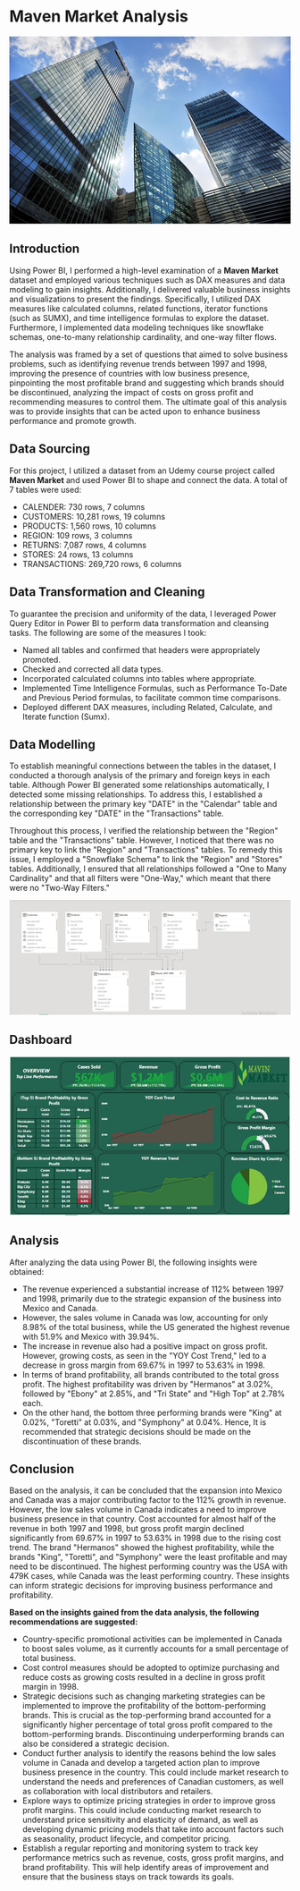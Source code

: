 # Maven Market Analysis

![](Image_1.webp)

## Introduction
Using Power BI, I performed a high-level examination of a **Maven Market** dataset and employed various techniques such as DAX measures and data modeling to gain insights. Additionally, I delivered valuable business insights and visualizations to present the findings.  Specifically, I utilized DAX measures like calculated columns, related functions, iterator functions (such as SUMX), and time intelligence formulas to explore the dataset. Furthermore, I implemented data modeling techniques like snowflake schemas, one-to-many relationship cardinality, and one-way filter flows. 

The analysis was framed by a set of questions that aimed to solve business problems, such as identifying revenue trends between 1997 and 1998, improving the presence of countries with low business presence, pinpointing the most profitable brand and suggesting which brands should be discontinued, analyzing the impact of costs on gross profit and recommending measures to control them. The ultimate goal of this analysis was to provide insights that can be acted upon to enhance business performance and promote growth.

## Data Sourcing
For this project, I utilized a dataset from an Udemy course project called **Maven Market** and used Power BI to shape and connect the data. A total of 7 tables were used:
- CALENDER: 730 rows, 7 columns
- CUSTOMERS: 10,281 rows, 19 columns
- PRODUCTS: 1,560 rows, 10 columns
- REGION: 109 rows, 3 columns
- RETURNS: 7,087 rows, 4 columns
- STORES: 24 rows, 13 columns
- TRANSACTIONS: 269,720 rows, 6 columns

## Data Transformation and Cleaning
To guarantee the precision and uniformity of the data, I leveraged Power Query Editor in Power BI to perform data transformation and cleansing tasks. The following are some of the measures I took:
- Named all tables and confirmed that headers were appropriately promoted.
- Checked and corrected all data types.
- Incorporated calculated columns into tables where appropriate.
- Implemented Time Intelligence Formulas, such as Performance To-Date and Previous Period formulas, to facilitate common time comparisons.
- Deployed different DAX measures, including Related, Calculate, and Iterate function (Sumx).

## Data Modelling
To establish meaningful connections between the tables in the dataset, I conducted a thorough analysis of the primary and foreign keys in each table. Although Power BI generated some relationships automatically, I detected some missing relationships. To address this, I established a relationship between the primary key "DATE" in the "Calendar" table and the corresponding key "DATE" in the "Transactions" table.

Throughout this process, I verified the relationship between the "Region" table and the "Transactions" table. However, I noticed that there was no primary key to link the "Region" and "Transactions" tables. To remedy this issue, I employed a "Snowflake Schema" to link the "Region" and "Stores" tables. Additionally, I ensured that all relationships followed a "One to Many Cardinality" and that all filters were "One-Way," which meant that there were no "Two-Way Filters."

![](Data_modelling_snapshot.JPG)

## Dashboard

![](Maven_Market_Final_Snapshot.JPG)

## Analysis
After analyzing the data using Power BI, the following insights were obtained:
- The revenue experienced a substantial increase of 112% between 1997 and 1998, primarily due to the strategic expansion of the business into Mexico and Canada.
- However, the sales volume in Canada was low, accounting for only 8.98% of the total business, while the US generated the highest revenue with 51.9% and Mexico with 39.94%.
- The increase in revenue also had a positive impact on gross profit. However, growing costs, as seen in the "YOY Cost Trend," led to a decrease in gross margin from 69.67% in 1997 to 53.63% in 1998.
- In terms of brand profitability, all brands contributed to the total gross profit. The highest profitability was driven by "Hermanos" at 3.02%, followed by "Ebony" at 2.85%, and "Tri State" and "High Top" at 2.78% each.
- On the other hand, the bottom three performing brands were "King" at 0.02%, "Toretti" at 0.03%, and "Symphony" at 0.04%. Hence, It is recommended that strategic decisions should be made on the discontinuation of these brands.

## Conclusion
Based on the analysis, it can be concluded that the expansion into Mexico and Canada was a major contributing factor to the 112% growth in revenue. However, the low sales volume in Canada indicates a need to improve business presence in that country. Cost accounted for almost half of the revenue in both 1997 and 1998, but gross profit margin declined significantly from 69.67% in 1997 to 53.63% in 1998 due to the rising cost trend. The brand "Hermanos" showed the highest profitability, while the brands "King", "Toretti", and "Symphony" were the least profitable and may need to be discontinued. The highest performing country was the USA with 479K cases, while Canada was the least performing country. These insights can inform strategic decisions for improving business performance and profitability.

**Based on the insights gained from the data analysis, the following recommendations are suggested:**
- Country-specific promotional activities can be implemented in Canada to boost sales volume, as it currently accounts for a small percentage of total business.
- Cost control measures should be adopted to optimize purchasing and reduce costs as growing costs resulted in a decline in gross profit margin in 1998.
- Strategic decisions such as changing marketing strategies can be implemented to improve the profitability of the bottom-performing brands. This is crucial as the top-performing brand accounted for a significantly higher percentage of total gross profit compared to the bottom-performing brands. Discontinuing underperforming brands can also be considered a strategic decision.
- Conduct further analysis to identify the reasons behind the low sales volume in Canada and develop a targeted action plan to improve business presence in the country. This could include market research to understand the needs and preferences of Canadian customers, as well as collaboration with local distributors and retailers.
- Explore ways to optimize pricing strategies in order to improve gross profit margins. This could include conducting market research to understand price sensitivity and elasticity of demand, as well as developing dynamic pricing models that take into account factors such as seasonality, product lifecycle, and competitor pricing.
- Establish a regular reporting and monitoring system to track key performance metrics such as revenue, costs, gross profit margins, and brand profitability. This will help identify areas of improvement and ensure that the business stays on track towards its goals.







